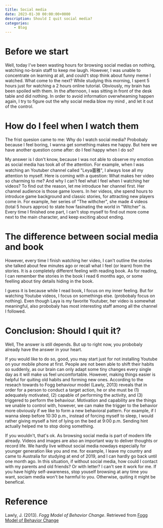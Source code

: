 ```yaml
---
title: Social media
date: 2023-01-30 00:00:00+0000
description: Should I quit social media?
categories:
    - Blog
---
```

# Before we start

Well, today I've been wasting hours for browsing social medias on nothing, watching no-brain staff to keep me laugh. However, I was unable to concentrate on learning at all, and could't stop think about funny meme I watched. What come to the next? While studying this morning, I spent 5 hours just for watching a 2 hours online tutorial. Obviously, my brain has been spoiled with them. In the afternoon, I was sitting in front of the desk table and did nothing. In order to avoid information overwheaming happen again, I try to figure out the why social media blow my mind , and let it out of the control.

# How do I feel when I watch them

The frist quesion came to me: Why do I watch social media? Probobaly because I feel boring, I wanna get something makes me happy. But here we have another question come after: do I feel happy when I do so?

My answer is I don't know, because I was not able to observe my emotion as social media has took all of the attention. For example, when I was watching an Youtuber channel called "Leya蕾雅", I always lose all my attention to myself. Here is coming with a question: What makes her video so charming to me? And why I can't feel what I feel when I watching her videos? To find out the reason, let me introduce her channel first. Her channel audience is those game lovers. In her videos, she spend hours to introduce game background and classic stories, for attracting new players come in. For example, her series of "The withcher", she made 4 videos (total 5 hours approx) to state how fasinating the world in "Witcher" is. Every time I finished one part, I can't stop myself to find out more come next to the main character, and keep exciting about ending.

# The difference between social media and book

However, every time I finish watching her video, I can't outline the stories she talked about few minutes ago or recall what I feel (or learn) from the stories. It is a completely different feeling with reading book. As for reading, I can remember the stories in the book I read 6 months ago, or some feelling about tiny details hiding in the book.

I guess it is because while I read book, I focus on my inner feeling. But for watching Youtube videos, I focus on somethings else. (probobaly focus on nothing). Even though Laya is my favorite Youtuber, her video is somewhat meaningful, also probobaly has most interesting staff among all the channel I followed.

# Conclusion: Should I quit it?

Well, The answer is still depends. But up to right now, you probobaly already have the answer in your heart.

If you would like to do so, good, you may start just for not installing Youtube on your mobile phone at first. People are not been able to shift their habits so suddenly, as our brain can only adapt some tiny changes every single day as it will make us feel uncomfortable. However, making things easier is helpful for quiting old habits and forming new ones. According to the reseach towards to Fogg behaviour model (Lawly, 2013) reveals that in order for a person to conduct a target action, he or she must be (1) adequately motivated, (2) capable of performing the activity, and (3) triggered to perform the behaviour. Motivation and capability are the things we unable to control with, however, we can make the trigger to the behavior more obviously if we like to form a new behavioral pattern. For example, if I wanna sleep before 10:30 p.m., instead of forcing myself to sleep, I would rather giving myself a hint of lying on the bed at 9:00 p.m. Sending hint actually helped me to stop doing something.

If you wouldn't, that's ok. As browsing social media is part of modern life already. Videos and images are also an important way to deliver thoughts or record life. We hardly live without social media nowdays especially for younger generation like you and me. for example, I leave my country and came to Australia for studying at end of 2019, and I can hardly go back until one month ago. In this situation, if without social media, how could I contact with my parents and old friends? Or with letter? I can't see it work for me. If you have highly self-awareness, stop youself browsing at any time you want, sociam media won't be harmful to you. Otherwise, quiting it might be benefical.

# Reference

Lawly, J. (2013). *Fogg Model of Behavior Change*. Retrieved from [Fogg Model of Behavior Change](https://www.cleanlanguage.co.uk/articles/attachments/2013-08-17_Fogg_Model_of_Behavior_Change.pdf)

